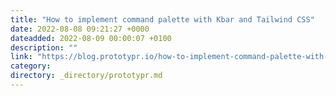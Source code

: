 ```yaml
---
title: "How to implement command palette with Kbar and Tailwind CSS"
date: 2022-08-08 09:21:27 +0000
dateadded: 2022-08-09 00:00:07 +0100
description: ""
link: "https://blog.prototypr.io/how-to-implement-command-palette-with-kbar-and-tailwind-css-71ea0e3f99c1?source=rss----eb297ea1161a---4"
category:
directory: _directory/prototypr.md
---
```

